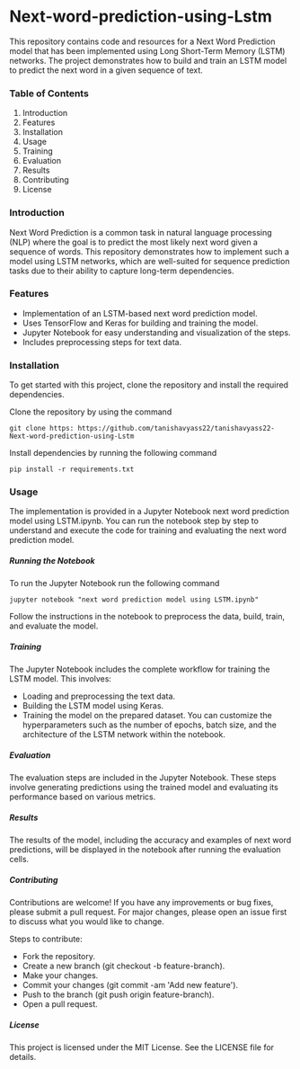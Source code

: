 # Next-word-prediction-using-Lstm
This repository contains code and resources for a Next Word Prediction model that has been implemented using Long Short-Term Memory (LSTM) networks. The project demonstrates how to build and train an LSTM model to predict the next word in a given sequence of text.

### Table of Contents
1. Introduction
2. Features
3. Installation
4. Usage
5. Training
6. Evaluation
7. Results
8. Contributing
9. License

### Introduction
Next Word Prediction is a common task in natural language processing (NLP) where the goal is to predict the most likely next word given a sequence of words. This repository demonstrates how to implement such a model using LSTM networks, which are well-suited for sequence prediction tasks due to their ability to capture long-term dependencies.

### Features
- Implementation of an LSTM-based next word prediction model.
- Uses TensorFlow and Keras for building and training the model.
- Jupyter Notebook for easy understanding and visualization of the steps.
- Includes preprocessing steps for text data.
  
### Installation
To get started with this project, clone the repository and install the required dependencies.

Clone the repository by using the command
```
git clone https: https://github.com/tanishavyass22/tanishavyass22-Next-word-prediction-using-Lstm
```
Install dependencies by running the following command
```
pip install -r requirements.txt
```

### Usage
The implementation is provided in a Jupyter Notebook next word prediction model using LSTM.ipynb. You can run the notebook step by step to understand and execute the code for training and evaluating the next word prediction model.

##### Running the Notebook
To run the Jupyter Notebook run the following command
```
jupyter notebook "next word prediction model using LSTM.ipynb"
```
Follow the instructions in the notebook to preprocess the data, build, train, and evaluate the model.

##### Training
The Jupyter Notebook includes the complete workflow for training the LSTM model. This involves:

- Loading and preprocessing the text data.
- Building the LSTM model using Keras.
- Training the model on the prepared dataset.
You can customize the hyperparameters such as the number of epochs, batch size, and the architecture of the LSTM network within the notebook.

##### Evaluation
The evaluation steps are included in the Jupyter Notebook. These steps involve generating predictions using the trained model and evaluating its performance based on various metrics.

##### Results
The results of the model, including the accuracy and examples of next word predictions, will be displayed in the notebook after running the evaluation cells.

##### Contributing
Contributions are welcome! If you have any improvements or bug fixes, please submit a pull request. For major changes, please open an issue first to discuss what you would like to change.

Steps to contribute:
- Fork the repository.
- Create a new branch (git checkout -b feature-branch).
- Make your changes.
- Commit your changes (git commit -am 'Add new feature').
- Push to the branch (git push origin feature-branch).
- Open a pull request.

##### License
This project is licensed under the MIT License. See the LICENSE file for details.

